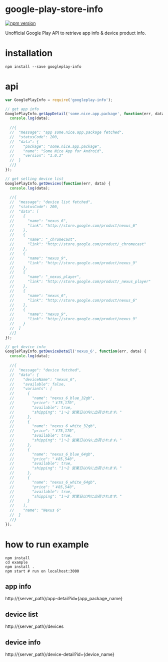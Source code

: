 google-play-store-info
======================

[![npm version](https://badge.fury.io/js/googleplay-info.svg)](http://badge.fury.io/js/googleplay-info)

Unofficial Google Play API to retrieve app info & device product info.


# installation

```
npm install --save googleplay-info
```

# api

```javascript
var GooglePlayInfo = require('googleplay-info');

// get app info
GooglePlayInfo.getAppDetail('some.nice.app.package', function(err, data) {
  console.log(data);
  
  //{
  //  "message": "app some.nice.app.package fetched",
  //  "statusCode": 200,
  //  "data": {
  //    "package": "some.nice.app.package",
  //    "name": "Some Nice App for Android",
  //    "version": "1.0.3"
  //  }
  //}
});

// get selling device list
GooglePlayInfo.getDevices(function(err, data) {
  console.log(data);
  
  //{
  //  "message": "device list fetched",
  //  "statusCode": 200,
  //  "data": [
  //    {
  //      "name": "nexus_6",
  //      "link": "http://store.google.com/product/nexus_6"
  //    },
  //    {
  //      "name": "_chromecast",
  //      "link": "http://store.google.com/product/_chromecast"
  //    },
  //    {
  //      "name": "nexus_9",
  //      "link": "http://store.google.com/product/nexus_9"
  //    },
  //    {
  //      "name": "_nexus_player",
  //      "link": "http://store.google.com/product/_nexus_player"
  //    },
  //    {
  //      "name": "nexus_6",
  //      "link": "http://store.google.com/product/nexus_6"
  //    },
  //    {
  //      "name": "nexus_9",
  //      "link": "http://store.google.com/product/nexus_9"
  //    }
  //  ]
  //}
});

// get device info
GooglePlayInfo.getDeviceDetail('nexus_6', function(err, data) {
  console.log(data);
  
  //{
  //  "message": "device fetched",
  //  "data": {
  //    "deviceName": "nexus_6",
  //    "available": false,
  //    "variants": [
  //      {
  //        "name": "nexus_6_blue_32gb",
  //        "price": "￥75,170",
  //        "available": true,
  //        "shipping": "1～2 営業日以内に出荷されます。"
  //      },
  //      {
  //        "name": "nexus_6_white_32gb",
  //        "price": "￥75,170",
  //        "available": true,
  //        "shipping": "1～2 営業日以内に出荷されます。"
  //      },
  //      {
  //        "name": "nexus_6_blue_64gb",
  //        "price": "￥85,540",
  //        "available": true,
  //        "shipping": "1～2 営業日以内に出荷されます。"
  //      },
  //      {
  //        "name": "nexus_6_white_64gb",
  //        "price": "￥85,540",
  //        "available": true,
  //        "shipping": "1～2 営業日以内に出荷されます。"
  //      }
  //    ],
  //    "name": "Nexus 6"
  //  }
  //}
});
```

# how to run example

```
npm install 
cd example
npm install .
npm start # run on localhost:3000
```

## app info
http://{server_path}/app-detail?id={app_package_name}

## device list
http://{server_path}/devices


## device info
http://{server_path}/device-detail?id={device_name}
